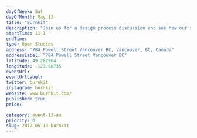 ```yaml
---
dayOfWeek: Sat
dayOfMonth: May 13
title: "Burnkit"
description: "Join us for a design process discussion and see how our space is setup to foster creative development. We'll have work samples to review, refreshments on hand, and even few jokes. "
startTime: 11-1
endTime: 
type: Open Studios
address: "784 Powell Street Vancouver BC, Vancouver, BC, Canada"
addressLabel: "784 Powell Street Vancouver BC"
latitude: 49.282964
longitude: -123.08735
eventUrl: 
eventUrlLabel: 
twitter: burnkit
instagram: burnkit
website: www.burnkit.com/
published: true
price: 

category: event-13-am
priority: 0
slug: 2017-05-13-burnkit
---
```

